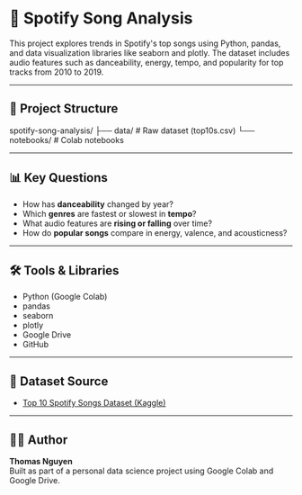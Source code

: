 # 🎵 Spotify Song Analysis

This project explores trends in Spotify's top songs using Python, pandas, and data visualization libraries like seaborn and plotly. The dataset includes audio features such as danceability, energy, tempo, and popularity for top tracks from 2010 to 2019.

---

## 📁 Project Structure
spotify-song-analysis/
├── data/ # Raw dataset (top10s.csv)
└── notebooks/ # Colab notebooks

---

## 📊 Key Questions

- How has **danceability** changed by year?
- Which **genres** are fastest or slowest in **tempo**?
- What audio features are **rising or falling** over time?
- How do **popular songs** compare in energy, valence, and acousticness?

---

## 🛠️ Tools & Libraries

- Python (Google Colab)
- pandas
- seaborn
- plotly
- Google Drive
- GitHub

---

## 📎 Dataset Source

- [Top 10 Spotify Songs Dataset (Kaggle)](https://www.kaggle.com/datasets/)

---

## 🙋‍♂️ Author

**Thomas Nguyen**  
Built as part of a personal data science project using Google Colab and Google Drive.

